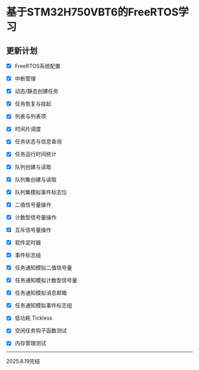 # 基于STM32H750VBT6的FreeRTOS学习

## 更新计划

- [x] FreeRTOS系统配置

- [x] 中断管理

- [x] 动态/静态创建任务

- [x] 任务恢复与挂起

- [x] 列表与列表项

- [x] 时间片调度

- [x] 任务状态与信息查询

- [x] 任务运行时间统计

- [x] 队列创建与读取

- [x] 队列集创建与读取

- [x] 队列集模拟事件标志位

- [x] 二值信号量操作

- [x] 计数型信号量操作

- [x] 互斥信号量操作

- [x] 软件定时器

- [x] 事件标志组

- [x] 任务通知模拟二值信号量

- [x] 任务通知模拟计数型信号量

- [x] 任务通知模拟消息邮箱

- [x] 任务通知模拟事件标志组

- [x] 低功耗 Tickless

- [x] 空闲任务钩子函数测试

- [x] 内存管理测试

---

2025.8.19完结
